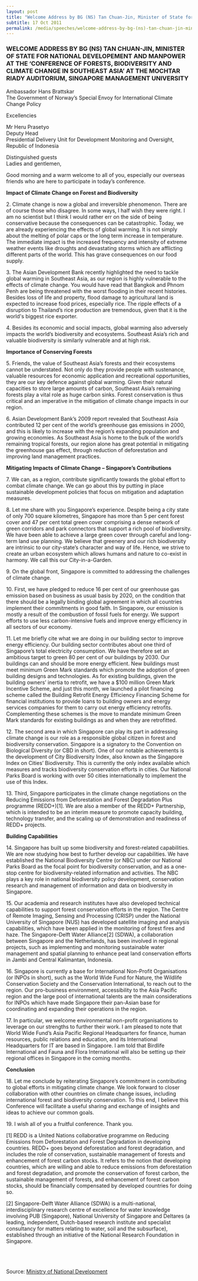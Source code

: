 ```yaml
---
layout: post
title: "Welcome Address by BG (NS) Tan Chuan-Jin, Minister of State for National Developement and Manpower at the ‘Conference of Forests, Biodiversity and Climate Change in Southeast Asia’ at the Mochtar Riady Auditorium, Singapore Management University"
subtitle: 17 Oct 2011
permalink: /media/speeches/welcome-address-by-bg-(ns)-tan-chuan-jin-minister-of-state-for-national-developement-and-manpower-at-the-conference-of-forests-biodiversity-and-climate-change-in-southeast-asia
---
```


### WELCOME ADDRESS BY BG (NS) TAN CHUAN-JIN, MINISTER OF STATE FOR NATIONAL DEVELOPEMENT AND MANPOWER AT THE ‘CONFERENCE OF FORESTS, BIODIVERSITY AND CLIMATE CHANGE IN SOUTHEAST ASIA’ AT THE MOCHTAR RIADY AUDITORIUM, SINGAPORE MANAGEMENT UNIVERSITY

Ambassador Hans Brattskar  
The Government of Norway’s Special Envoy for International Climate Change Policy

Excellencies

Mr Heru Prasetyo  
Deputy Head  
Presidential Delivery Unit for Development Monitoring and Oversight, Republic of Indonesia

Distinguished guests  
Ladies and gentlemen,

Good morning and a warm welcome to all of you, especially our overseas friends who are here to participate in today’s conference.

**Impact of Climate Change on Forest and Biodiversity**

2.&nbsp;Climate change is now a global and irreversible phenomenon. There are of course those who disagree. In some ways, I half wish they were right. I am no scientist but I think I would rather err on the side of being conservative because the consequences can be catastrophic. Today, we are already experiencing the effects of global warming. It is not simply about the melting of polar caps or the long term increase in temperature. The immediate impact is the increased frequency and intensity of extreme weather events like droughts and devastating storms which are afflicting different parts of the world. This has grave consequences on our food supply.

3.&nbsp;The Asian Development Bank recently highlighted the need to tackle global warming in Southeast Asia, as our region is highly vulnerable to the effects of climate change. You would have read that Bangkok and Phnom Penh are being threatened with the worst flooding in their recent histories. Besides loss of life and property, flood damage to agricultural land is expected to increase food prices, especially rice. The ripple effects of a disruption to Thailand’s rice production are tremendous, given that it is the world's biggest rice exporter.

4.&nbsp;Besides its economic and social impacts, global warming also adversely impacts the world’s biodiversity and ecosystems. Southeast Asia’s rich and valuable biodiversity is similarly vulnerable and at high risk.

**Importance of Conserving Forests**

5.&nbsp;Friends, the value of Southeast Asia’s forests and their ecosystems cannot be understated. Not only do they provide people with sustenance, valuable resources for economic application and recreational opportunities, they are our key defence against global warming. Given their natural capacities to store large amounts of carbon, Southeast Asia’s remaining forests play a vital role as huge carbon sinks. Forest conservation is thus critical and an imperative in the mitigation of climate change impacts in our region.

6.&nbsp;Asian Development Bank’s 2009 report revealed that Southeast Asia contributed 12 per cent of the world’s greenhouse gas emissions in 2000, and this is likely to increase with the region’s expanding population and growing economies. As Southeast Asia is home to the bulk of the world’s remaining tropical forests, our region alone has great potential in mitigating the greenhouse gas effect, through reduction of deforestation and improving land management practices.

**Mitigating Impacts of Climate Change – Singapore’s Contributions**

7.&nbsp;We can, as a region, contribute significantly towards the global effort to combat climate change. We can go about this by putting in place sustainable development policies that focus on mitigation and adaptation measures.

8.&nbsp;Let me share with you Singapore’s experience. Despite being a city state of only 700 square kilometres, Singapore has more than 5 per cent forest cover and 47 per cent total green cover comprising a dense network of green corridors and park connectors that support a rich pool of biodiversity. We have been able to achieve a large green cover through careful and long-term land use planning. We believe that greenery and our rich biodiversity are intrinsic to our city-state’s character and way of life. Hence, we strive to create an urban ecosystem which allows humans and nature to co-exist in harmony. We call this our City-in-a-Garden.

9.&nbsp;On the global front, Singapore is committed to addressing the challenges of climate change. 

10.&nbsp;First, we have pledged to reduce 16 per cent of our greenhouse gas emission based on business as usual basis by 2020, on the condition that there should be a legally binding global agreement in which all countries implement their commitments in good faith. In Singapore, our emission is mostly a result of the combustion of fossil fuels for energy. We support efforts to use less carbon-intensive fuels and improve energy efficiency in all sectors of our economy.

11.&nbsp;Let me briefly cite what we are doing in our building sector to improve energy efficiency. Our building sector contributes about one third of Singapore’s total electricity consumption. We have therefore set an ambitious target to green 80 per cent of our buildings by 2030. Our buildings can and should be more energy efficient. New buildings must meet minimum Green Mark standards which promote the adoption of green building designs and technologies. As for existing buildings, given the building owners’ inertia to retrofit, we have a $100 million Green Mark Incentive Scheme, and just this month, we launched a pilot financing scheme called the Building Retrofit Energy Efficiency Financing Scheme for financial institutions to provide loans to building owners and energy services companies for them to carry out energy efficiency retrofits. Complementing these schemes is the move to mandate minimum Green Mark standards for existing buildings as and when they are retrofitted.

12.&nbsp;The second area in which Singapore can play its part in addressing climate change is our role as a responsible global citizen in forest and biodiversity conservation. Singapore is a signatory to the Convention on Biological Diversity (or CBD in short). One of our notable achievements is the development of City Biodiversity Index, also known as the Singapore Index on Cities’ Biodiversity. This is currently the only index available which measures and tracks biodiversity conservation efforts in cities. Our National Parks Board is working with over 50 cities internationally to implement the use of this Index.

13.&nbsp;Third, Singapore participates in the climate change negotiations on the Reducing Emissions from Deforestation and Forest Degradation Plus programme (REDD+)[1]. We are also a member of the REDD+ Partnership, which is intended to be an interim measure to promote capacity building, technology transfer, and the scaling up of demonstration and readiness of REDD+ projects.

**Building Capabilities**

14.&nbsp;Singapore has built up some biodiversity and forest-related capabilities. We are now studying how best to further develop our capabilities. We have established the National Biodiversity Centre (or NBC) under our National Parks Board as the focal point for biodiversity conservation, and as a one-stop centre for biodiversity-related information and activities. The NBC plays a key role in national biodiversity policy development, conservation research and management of information and data on biodiversity in Singapore.

15.&nbsp;Our academia and research institutes have also developed technical capabilities to support forest conservation efforts in the region. The Centre of Remote Imaging, Sensing and Processing (CRISP) under the National University of Singapore (NUS) has developed satellite imaging and analysis capabilities, which have been applied in the monitoring of forest fires and haze. The Singapore-Delft Water Alliance[2] (SDWA), a collaboration between Singapore and the Netherlands, has been involved in regional projects, such as implementing and monitoring sustainable water management and spatial planning to enhance peat land conservation efforts in Jambi and Central Kalimantan, Indonesia.

16.&nbsp;Singapore is currently a base for International Non-Profit Organisations (or INPOs in short), such as the World Wide Fund for Nature, the Wildlife Conservation Society and the Conservation International, to reach out to the region. Our pro-business environment, accessibility to the Asia Pacific region and the large pool of international talents are the main considerations for INPOs which have made Singapore their pan-Asian base for coordinating and expanding their operations in the region.

17.&nbsp;In particular, we welcome environmental non-profit organisations to leverage on our strengths to further their work. I am pleased to note that World Wide Fund’s Asia Pacific Regional Headquarters for finance, human resources, public relations and education, and its International Headquarters for IT are based in Singapore. I am told that Birdlife International and Fauna and Flora International will also be setting up their regional offices in Singapore in the coming months.

**Conclusion**

18.&nbsp;Let me conclude by reiterating Singapore’s commitment in contributing to global efforts in mitigating climate change. We look forward to closer collaboration with other countries on climate change issues, including international forest and biodiversity conservation. To this end, I believe this Conference will facilitate a useful sharing and exchange of insights and ideas to achieve our common goals.

19.&nbsp;I wish all of you a fruitful conference. Thank you.



[1] REDD is a United Nations collaborative programme on Reducing Emissions from Deforestation and Forest Degradation in developing countries. REDD+ goes beyond deforestation and forest degradation, and includes the role of conservation, sustainable management of forests and enhancement of forest carbon stocks. It refers to the notion that developing countries, which are willing and able to reduce emissions from deforestation and forest degradation, and promote the conservation of forest carbon, the sustainable management of forests, and enhancement of forest carbon stocks, should be financially compensated by developed countries for doing so.

[2] Singapore-Delft Water Alliance (SDWA) is a multi-national, interdisciplinary research centre of excellence for water knowledge involving PUB (Singapore), National University of Singapore and Deltares (a leading, independent, Dutch-based research institute and specialist consultancy for matters relating to water, soil and the subsurface), established through an initiative of the National Research Foundation in Singapore.  
<br><br><br>



Source: [<a href="https://www.mnd.gov.sg/" target="_blank">Ministry of National Development</a>](https://www.mnd.gov.sg/)
